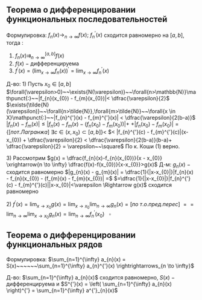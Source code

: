 ## Теорема о дифференцировании функциональных последовательностей
Формулировка:
$f_{n}(x) \to_{n \to \infty} f(x) ;~f_{n}^{'}(x)$ сходится равномерно на $[a,b],$ тогда :
1. $f_{n}(x) \rightrightarrows_{n \to \infty}^{[a,b]} f(x)$
2. $f(x)~-$ дифференцируема 
3. $f^{'}(x)=(\lim_{x \to \infty} f_{n}(x))^{'}=\lim_{x \to \infty} f_{n}^{'}(x)$

Д-во:
${} 1) {}$ Пусть $x_{0} \in [a,b]$
$\forall{\varepsilon>0}~~\exists{N(\varepsilon)}~~\forall{n>\mathbb{N}}\mathpunct{:}~~|f_{n}(x_{0}) - f_{m}(x_{0})|< \dfrac{\varepsilon}{2}$
$\exists{\tilde{N}(\varepsilon)}~~\forall{n>\tilde{N}},\forall{m>\tilde{N}}~~\forall{x \in X}\mathpunct{:}~~|f_{n}^{'}(x) - f_{m}^{'}(x)| < \dfrac{\varepsilon}{2(b-a)}$
$|f_{n}(x) - f_{m}(x)| \leq |f_{n}(x) - f_{m}(x) - (f_{n}(x_{0}) - f_{m}(x_{0}))| +$
$+ |f_{n}(x_{0}) - f_{m}(x_{0})| = \{[по т.Лагранжа]~\exists{c \in (x, x_{0}) \subset [a,b]} \} <$
$< |f_{n}^{'}(c) - f_{m}^{'}(c)|(x-x_{0}) + \dfrac{\varepsilon}{2} < \dfrac{\varepsilon}{2(b-a)}(b-a)+ \dfrac{\varepsilon}{2} = \varepsilon~~\square$
По к. Коши (1) верно.

$3)$ Рассмотрим $g(x) = \dfrac{f_{n}(x)-f_{n}(x_{0})}{x - x_{0}} \xrightarrow{n \to \infty} \dfrac{f(x)-f(x_{0})}{x-x_{0}}>g(x)$
Д-м:
$g_{n}(x)~-$ сходится равномерно
$|g_{n}(x) - g_{m}(x)| = \dfrac{1}{|x-x_{0}|}|f_{n}(x) - f_{n}(x_{0}) - (f_{m}(x) - f_{m}(x_{0})| =$
$=\dfrac{1}{|x-x_{0}|}|f_{n}^{'}(c) - f_{m}^{'}(c)||x-x_{0}|<\varepsilon \Rightarrow g(x)$ сходится равномерно

$2)~f^{'}(x) = \lim_{x \to x_{0}} g(x) = \lim_{x \to x_{0}} \lim_{n \to \infty} g_{n}(x) = [по~т. о.пред.перес]$
$= = \lim_{n \to \infty} \lim_{x \to x_{0}} g_{n}(x) = \lim_{n \to \infty} f_{n}^{'}(x_{0})~~~\square$

## Теорема  о дифференцировании функциональных рядов
Формулировка:
$\sum_{n=1}^{\infty} a_{n}(x) = S(x)~~~~~~\sum_{n=1}^{\infty} a_{n}^{'}(x) \rightrightarrows_{n \to \infty}$

Д-во:
$\sum_{n=1}^{\infty} a_{n}(x)$ сходится равномерно, $S(x)~-$ дифференцируема и $S^{'}(x) = \left( \sum_{n=1}^{\infty} a_{n}(x)  \right)^{'} = \sum_{n=1}^{\infty} a^{'}_{n}(x)$


